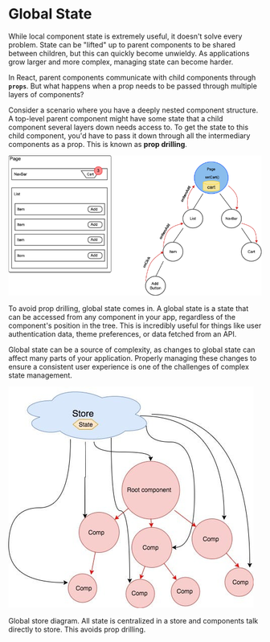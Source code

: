 # Global State

While local component state is extremely useful, it doesn't solve every problem. State can be "lifted" up to parent components to be shared between children, but this can quickly become unwieldy. As applications grow larger and more complex, managing state can become harder.

In React, parent components communicate with child components through **`props`**. But what happens when a prop needs to be passed through multiple layers of components?

Consider a scenario where you have a deeply nested component structure. A top-level parent component might have some state that a child component several layers down needs access to. To get the state to this child component, you'd have to pass it down through all the intermediary components as a prop. This is known as **prop drilling**.

![Untitled](./global-state/untitled.png)

To avoid prop drilling, global state comes in. A global state is a state that can be accessed from any component in your app, regardless of the component's position in the tree. This is incredibly useful for things like user authentication data, theme preferences, or data fetched from an API.

Global state can be a source of complexity, as changes to global state can affect many parts of your application. Properly managing these changes to ensure a consistent user experience is one of the challenges of complex state management.

![Global store diagram. All state is centralized in a store and components talk directly to store. This avoids prop drilling.](./global-state/untitled-1.png)

Global store diagram. All state is centralized in a store and components talk directly to store. This avoids prop drilling.
